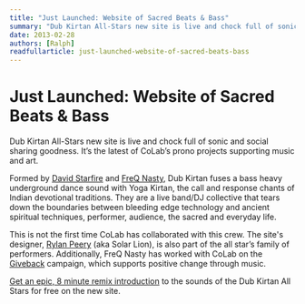 ```yaml
---
title: "Just Launched: Website of Sacred Beats & Bass"
summary: "Dub Kirtan All-Stars new site is live and chock full of sonic and social sharing goodness. It’s the latest of CoLab’s prono projects supporting music and art."
date: 2013-02-28
authors: [Ralph]
readfullarticle: just-launched-website-of-sacred-beats-bass
---
```


# Just Launched: Website of Sacred Beats & Bass

Dub Kirtan All-Stars new site is live and chock full of sonic and social sharing goodness. It’s the latest of CoLab’s prono projects supporting music and art.

Formed by [David Starfire](http://davidstarfire.com/) and [FreQ Nasty](http://www.freqnasty.com/), Dub Kirtan fuses a bass heavy underground dance sound with Yoga Kirtan, the call and response chants of Indian devotional traditions. They are a live band/DJ collective that tears down the boundaries between bleeding edge technology and ancient spiritual techniques, performer, audience, the sacred and everyday life.

This is not the first time CoLab has collaborated with this crew. The site's designer, [Rylan Peery]() (aka Solar Lion), is also part of the all star’s family of performers. Additionally, FreQ Nasty has worked with CoLab on the [Giveback]() campaign, which supports positive change through music.

[Get an epic, 8 minute remix introduction](http://dubkirtan.com/) to the sounds of the Dub Kirtan All Stars for free on the new site.
